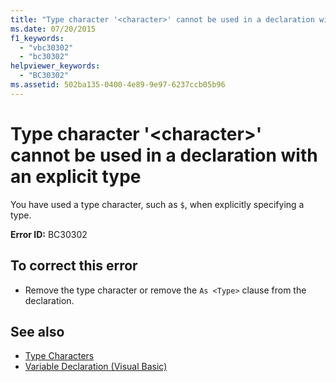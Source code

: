 ```yaml
---
title: "Type character '<character>' cannot be used in a declaration with an explicit type"
ms.date: 07/20/2015
f1_keywords: 
  - "vbc30302"
  - "bc30302"
helpviewer_keywords: 
  - "BC30302"
ms.assetid: 502ba135-0400-4e89-9e97-6237ccb05b96
---
```

# Type character '\<character>' cannot be used in a declaration with an explicit type
You have used a type character, such as `$`, when explicitly specifying a type.  
  
 **Error ID:** BC30302  
  
## To correct this error  
  
- Remove the type character or remove the `As <Type>` clause from the declaration.  
  
## See also

- [Type Characters](../../visual-basic/programming-guide/language-features/data-types/type-characters.md)
- [Variable Declaration (Visual Basic)](../programming-guide/language-features/variables/variable-declaration.md)
